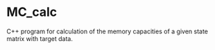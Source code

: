 # MC_calc

C++ program for calculation of the memory capacities of a given state matrix with target data.
